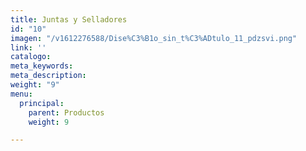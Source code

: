 ```yaml
---
title: Juntas y Selladores
id: "10"
imagen: "/v1612276588/Dise%C3%B1o_sin_t%C3%ADtulo_11_pdzsvi.png"
link: ''
catalogo: 
meta_keywords: 
meta_description: 
weight: "9"
menu:
  principal:
    parent: Productos
    weight: 9

---
```

